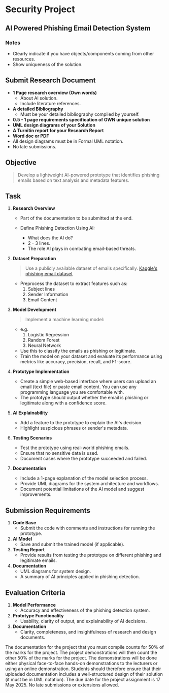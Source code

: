 <!-- Title -->
# Security Project

## AI Powered Phishing Email Detection System

### Notes
- Clearly indicate if you have objects/components coming from other resources.
- Show uniqueness of the solution.

## Submit Research Document
- **1 Page research overview (Own words)**
  - About AI solution.
  - Include literature references.
- **A detailed Bibliography**
  - Must be your detailed bibliography compiled by yourself.
- **0.5 - 1 page requirements specification of OWN unique solution**
- **UML design diagrams of your Solution**
- **A Turnitin report for your Research Report**
- **Word doc or PDF**
- All design diagrams must be in Formal UML notation.
- No late submissions.

## Objective
> Develop a lightweight AI-powered prototype that identifies phishing emails based on text analysis and metadata features.

## Task

1. **Research Overview**
   - Part of the documentation to be submitted at the end.
   
   - Define Phishing Detection Using AI:
     - What does the AI do?
     - 2 - 3 lines.
     - The role AI plays in combating email-based threats.

2. **Dataset Preparation**
   > Use a publicly available dataset of emails specifically.
   [Kaggle's phishing email dataset](https://www.kaggle.com/datasets/naserabdullahalam/phishing-email-dataset/data)
   - Preprocess the dataset to extract features such as:
     1. Subject lines
     2. Sender Information
     3. Email Content

3. **Model Development**
   > Implement a machine learning model:
   - e.g.
     1. Logistic Regression
     2. Random Forest
     3. Neural Network
   - Use this to classify the emails as phishing or legitimate.
   - Train the model on your dataset and evaluate its performance using metrics like accuracy, precision, recall, and F1-score.

4. **Prototype Implementation**
   - Create a simple web-based interface where users can upload an email (text file) or paste email content. You can use any programming language you are comfortable with.
   - The prototype should output whether the email is phishing or legitimate along with a confidence score.

5. **AI Explainability**
   - Add a feature to the prototype to explain the AI's decision.
   - Highlight suspicious phrases or sender's metadata.

6. **Testing Scenarios**
   - Test the prototype using real-world phishing emails.
   - Ensure that no sensitive data is used.
   - Document cases where the prototype succeeded and failed.

7. **Documentation**
   - Include a 1-page explanation of the model selection process.
   - Provide UML diagrams for the system architecture and workflows.
   - Document potential limitations of the AI model and suggest improvements.

## Submission Requirements
1. **Code Base**
   - Submit the code with comments and instructions for running the prototype.
2. **AI Model**
   - Save and submit the trained model (if applicable).
3. **Testing Report**
   - Provide results from testing the prototype on different phishing and legitimate emails.
4. **Documentation**
   - UML diagrams for system design.
   - A summary of AI principles applied in phishing detection.

## Evaluation Criteria
1. **Model Performance**
   - Accuracy and effectiveness of the phishing detection system.
2. **Prototype Functionality**
   - Usability, clarity of output, and explainability of AI decisions.
3. **Documentation**
   - Clarity, completeness, and insightfulness of research and design documents.

The documentation for the project that you must compile counts for 50% of the marks for the project. The project demonstrations will then count the other 50% of the marks for the project. The demonstrations will be done either physical face-to-face hands-on demonstrations to the lecturers or using an online demonstration. Students should therefore ensure that their uploaded documentation includes a well-structured design of their solution (it must be in UML notation). The due date for the project assignment is 17 May 2025. No late submissions or extensions allowed.